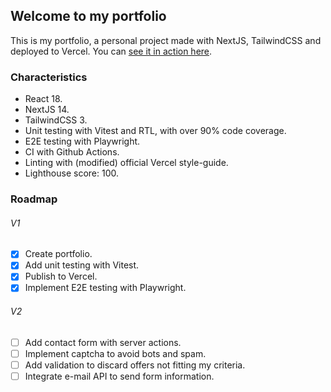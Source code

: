 ## Welcome to my portfolio

This is my portfolio, a personal project made with NextJS, TailwindCSS and deployed to Vercel. You can [see it in action here](https://albertnev.vercel.app/).

### Characteristics

- React 18.
- NextJS 14.
- TailwindCSS 3.
- Unit testing with Vitest and RTL, with over 90% code coverage.
- E2E testing with Playwright.
- CI with Github Actions.
- Linting with (modified) official Vercel style-guide.
- Lighthouse score: 100.

### Roadmap

###### V1

- [x] Create portfolio.
- [x] Add unit testing with Vitest.
- [x] Publish to Vercel.
- [x] Implement E2E testing with Playwright.

###### V2

- [ ] Add contact form with server actions.
- [ ] Implement captcha to avoid bots and spam.
- [ ] Add validation to discard offers not fitting my criteria.
- [ ] Integrate e-mail API to send form information.
